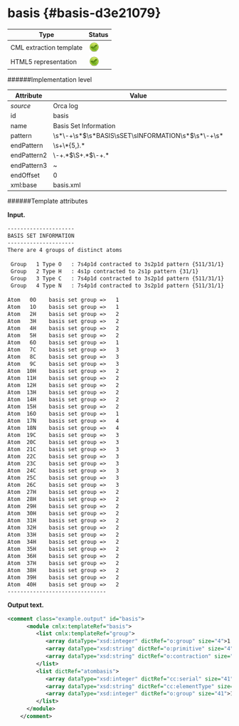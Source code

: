 # basis {#basis-d3e21079}


| Type                                                                                                                                                                                                  | Status                                                                                                                                                                                                |
|----|----|
| CML extraction template                                                                                                                                                                               | ![](/imgs/Total.png)                                                                                                                                                                                  |
| HTML5 representation                                                                                                                                                                                  | ![](/imgs/Total.png)                                                                                                                                                                                  |

######Implementation level

| Attribute                                                                                                                                                                                             | Value                                                                                                                                                                                                 |
|----|----|
| *source*                                                                                                                                                                                              | Orca log                                                                                                                                                                                              |
| id                                                                                                                                                                                                    | basis                                                                                                                                                                                                 |
| name                                                                                                                                                                                                  | Basis Set Information                                                                                                                                                                                 |
| pattern                                                                                                                                                                                               | \\s\*\\-+\\s\*\$\\s\*BASIS\\sSET\\sINFORMATION\\s\*\$\\s\*\\-+\\s\*                                                                                                                                   |
| endPattern                                                                                                                                                                                            | \\s+\\\*{5,}.\*                                                                                                                                                                                       |
| endPattern2                                                                                                                                                                                           | \\-+.\*\$\\S+.\*\$\\-+.\*                                                                                                                                                                             |
| endPattern3                                                                                                                                                                                           | \~                                                                                                                                                                                                    |
| endOffset                                                                                                                                                                                             | 0                                                                                                                                                                                                     |
| xml:base                                                                                                                                                                                              | basis.xml                                                                                                                                                                                             |

######Template attributes

**Input.**

    ---------------------
    BASIS SET INFORMATION
    ---------------------
    There are 4 groups of distinct atoms

     Group   1 Type O   : 7s4p1d contracted to 3s2p1d pattern {511/31/1}
     Group   2 Type H   : 4s1p contracted to 2s1p pattern {31/1}
     Group   3 Type C   : 7s4p1d contracted to 3s2p1d pattern {511/31/1}
     Group   4 Type N   : 7s4p1d contracted to 3s2p1d pattern {511/31/1}

    Atom   0O    basis set group =>   1
    Atom   1O    basis set group =>   1
    Atom   2H    basis set group =>   2
    Atom   3H    basis set group =>   2
    Atom   4H    basis set group =>   2
    Atom   5H    basis set group =>   2
    Atom   6O    basis set group =>   1
    Atom   7C    basis set group =>   3
    Atom   8C    basis set group =>   3
    Atom   9C    basis set group =>   3
    Atom  10H    basis set group =>   2
    Atom  11H    basis set group =>   2
    Atom  12H    basis set group =>   2
    Atom  13H    basis set group =>   2
    Atom  14H    basis set group =>   2
    Atom  15H    basis set group =>   2
    Atom  16O    basis set group =>   1
    Atom  17N    basis set group =>   4
    Atom  18N    basis set group =>   4
    Atom  19C    basis set group =>   3
    Atom  20C    basis set group =>   3
    Atom  21C    basis set group =>   3
    Atom  22C    basis set group =>   3
    Atom  23C    basis set group =>   3
    Atom  24C    basis set group =>   3
    Atom  25C    basis set group =>   3
    Atom  26C    basis set group =>   3
    Atom  27H    basis set group =>   2
    Atom  28H    basis set group =>   2
    Atom  29H    basis set group =>   2
    Atom  30H    basis set group =>   2
    Atom  31H    basis set group =>   2
    Atom  32H    basis set group =>   2
    Atom  33H    basis set group =>   2
    Atom  34H    basis set group =>   2
    Atom  35H    basis set group =>   2
    Atom  36H    basis set group =>   2
    Atom  37H    basis set group =>   2
    Atom  38H    basis set group =>   2
    Atom  39H    basis set group =>   2
    Atom  40H    basis set group =>   2
    -------------------------------
        

**Output text.**

```xml
<comment class="example.output" id="basis">
      <module cmlx:templateRef="basis">        
         <list cmlx:templateRef="group">
            <array dataType="xsd:integer" dictRef="o:group" size="4">1 2 3 4</array>
            <array dataType="xsd:string" dictRef="o:primitive" size="4">7s4p1d 4s1p 7s4p1d 7s4p1d</array>
            <array dataType="xsd:string" dictRef="o:contraction" size="4">3s2p1d 2s1p 3s2p1d 3s2p1d</array>
         </list>
         <list dictRef="atombasis">
            <array dataType="xsd:integer" dictRef="cc:serial" size="41">0 1 2 3 4 5 6 7 8 9 10 11 12 13 14 15 16 17 18 19 20 21 22 23 24 25 26 27 28 29 30 31 32 33 34 35 36 37 38 39 40</array>
            <array dataType="xsd:string" dictRef="cc:elementType" size="41">O O H H H H O C C C H H H H H H O N N C C C C C C C C H H H H H H H H H H H H H H</array>
            <array dataType="xsd:integer" dictRef="o:group" size="41">1 1 2 2 2 2 1 3 3 3 2 2 2 2 2 2 1 4 4 3 3 3 3 3 3 3 3 2 2 2 2 2 2 2 2 2 2 2 2 2 2</array>
         </list>
      </module>
    </comment>
```
